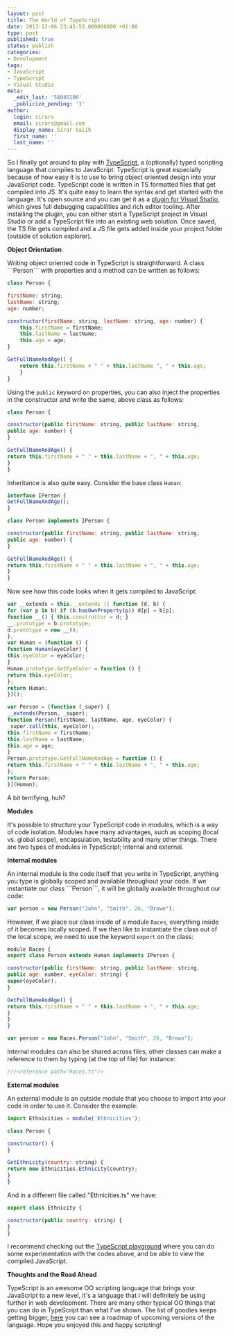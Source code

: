```yaml
---
layout: post
title: The World of TypeScript
date: 2013-12-06 23:45:53.000000000 +01:00
type: post
published: true
status: publish
categories:
- Development
tags:
- JavaScript
- TypeScript
- Visual Studio
meta:
  _edit_last: '54045106'
  _publicize_pending: '1'
author:
  login: sirars
  email: sirars@gmail.com
  display_name: Sirar Salih
  first_name: ''
  last_name: ''
---
```

<p>So I finally got around to play with <a href="http://www.typescriptlang.org/" title="TypeScript">TypeScript</a>, a (optionally) typed scripting language that compiles to JavaScript. TypeScript is great especially because of how easy it is to use to bring object oriented design into your JavaScript code. TypeScript code is written in TS formatted files that get compiled into JS. It's quite easy to learn the syntax and get started with the language. It's open source and you can get it as a <a href="http://www.microsoft.com/en-us/download/details.aspx?id=34790" title="Plugin for Visual Studio">plugin for Visual Studio</a>, which gives full debugging capabilities and rich editor tooling. After installing the plugin, you can either start a TypeScript project in Visual Studio or add a TypeScript file into an existing web solution. Once saved, the TS file gets compiled and a JS file gets added inside your project folder (outside of solution explorer).</p>
<p><strong>Object Orientation</strong></p>
Writing object oriented code in TypeScript is straightforward. A class ```Person``` with properties and a method can be written as follows:
    
```javascript
class Person {

firstName: string;
lastName: string;
age: number;

constructor(firstName: string, lastName: string, age: number) {
    this.firstName = firstName;
    this.lastName = lastName;
    this.age = age;
}

GetFullNameAndAge() {
    return this.firstName + " " + this.lastName ", " + this.age;
    }
}
```

Using the ```public``` keyword on properties, you can also inject the properties in the constructor and write the same, above class as follows:

```javascript
class Person {

constructor(public firstName: string, public lastName: string,
public age: number) {
}

GetFullNameAndAge() {
return this.firstName + " " + this.lastName + ", " + this.age;
}
}
```

Inheritance is also quite easy. Consider the base class ```Human```:

```javascript
interface IPerson {
GetFullNameAndAge();
}

class Person implements IPerson {

constructor(public firstName: string, public lastName: string,
public age: number) {
}

GetFullNameAndAge() {
return this.firstName + " " + this.lastName + ", " + this.age;
}
}
```

Now see how this code looks when it gets compiled to JavaScript:

```javascript
var __extends = this.__extends || function (d, b) {
for (var p in b) if (b.hasOwnProperty(p)) d[p] = b[p];
function __() { this.constructor = d; }
__.prototype = b.prototype;
d.prototype = new __();
};
var Human = (function () {
function Human(eyeColor) {
this.eyeColor = eyeColor;
}
Human.prototype.GetEyeColor = function () {
return this.eyeColor;
};
return Human;
})();

var Person = (function (_super) {
__extends(Person, _super);
function Person(firstName, lastName, age, eyeColor) {
_super.call(this, eyeColor);
this.firstName = firstName;
this.lastName = lastName;
this.age = age;
}
Person.prototype.GetFullNameAndAge = function () {
return this.firstName + " " + this.lastName + ", " + this.age;
};
return Person;
})(Human);
```

A bit terrifying, huh?
<p><strong>Modules</strong></p>
<p>It's possible to structure your TypeScript code in modules, which is a way of code isolation. Modules have many advantages, such as scoping (local vs. global scope), encapsulation, testability‎ and many other things. There are two types of modules in TypeScript; internal and external. </p>
<p><strong>Internal modules</strong></p>
An internal module is the code itself that you write in TypeScript, anything you type is globally scoped and available throughout your code. If we instantiate our class ```Person```, it will be globally available throughout our code:

```javascript
var person = new Person("John", "Smith", 26, "Brown");
```

However, if we place our class inside of a module ```Races```, everything inside of it becomes locally scoped. If we then like to instantiate the class out of the local scope, we need to use the keyword ```export``` on the class:

```javascript
module Races {
export class Person extends Human implements IPerson {

constructor(public firstName: string, public lastName: string,
public age: number, eyeColor: string) {
super(eyeColor);
}

GetFullNameAndAge() {
return this.firstName + " " + this.lastName + ", " + this.age;
}
}
}

var person = new Races.Person("John", "Smith", 26, "Brown");
```

Internal modules can also be shared across files, other classes can make a reference to them by typing (at the top of file) for instance:

```javascript
///<reference path="Races.ts"/>
```

<p><strong>External modules</strong></p>
An external module is an outside module that you choose to import into your code in order to use it. Consider the example:

```javascript
import Ethnicities = module('Ethnicities');

class Person {

constructor() {
}

GetEthnicity(country: string) {
return new Ethnicities.Ethnicity(country);
}
}
```

And in a different file called "Ethnicities.ts" we have:

```javascript
export class Ethnicity {

constructor(public country: string) {
}
}
```

I recommend checking out the <a href="http://www.typescriptlang.org/Playground/" title="TypeScript playground">TypeScript playground</a> where you can do some experimentation with the codes above, and be able to view the compiled JavaScript.
<p><strong>Thoughts and the Road Ahead</strong>
<p>TypeScript is an awesome OO scripting language that brings your JavaScript to a new level, it's a language that I will definitely be using further in web development. There are many other typical OO things that you can do in TypeScript than what I've shown. The list of goodies keeps getting bigger, <a href="http://typescript.codeplex.com/wikipage?title=Roadmap" title="Roadmap TypeScript">here</a> you can see a roadmap of upcoming versions of the language. Hope you enjoyed this and happy scripting!</p>
